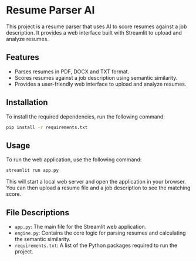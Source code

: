 # Resume Parser AI

This project is a resume parser that uses AI to score resumes against a job description. It provides a web interface built with Streamlit to upload and analyze resumes.

## Features

- Parses resumes in PDF, DOCX and TXT format.
- Scores resumes against a job description using semantic similarity.
- Provides a user-friendly web interface to upload and analyze resumes.

## Installation

To install the required dependencies, run the following command:

```bash
pip install -r requirements.txt
```

## Usage

To run the web application, use the following command:

```bash
streamlit run app.py
```

This will start a local web server and open the application in your browser. You can then upload a resume file and a job description to see the matching score.

## File Descriptions

- `app.py`: The main file for the Streamlit web application.
- `engine.py`: Contains the core logic for parsing resumes and calculating the semantic similarity.
- `requirements.txt`: A list of the Python packages required to run the project.